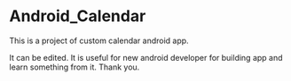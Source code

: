 # Android_Calendar
This is a project of custom calendar android app.

It can be edited.
It is useful for new android developer for building app and learn something from it.
Thank you.
